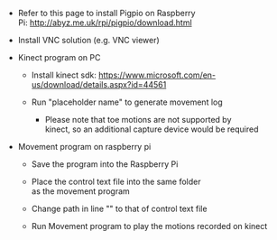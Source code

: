-   Refer to this page to install Pigpio on Raspberry
    Pi: <http://abyz.me.uk/rpi/pigpio/download.html>

-   Install VNC solution (e.g. VNC viewer)

-   Kinect program on PC

    -   Install kinect
        sdk: <https://www.microsoft.com/en-us/download/details.aspx?id=44561>

    -   Run "placeholder name" to generate movement log

        -   Please note that toe motions are not supported by
            kinect, so an additional capture device would be required

-   Movement program on raspberry pi

    -   Save the program into the Raspberry Pi 

    -   Place the control text file into the same folder as the movement program

    -   Change path in line "" to that of control text file 

    -   Run Movement program to play the motions recorded on kinect 
